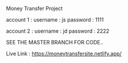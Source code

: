 Money Transfer Project

account 1 :
   username : js
   password : 1111
   
account 2 :
   username : jd
   password : 2222
   
SEE THE MASTER BRANCH FOR CODE..

Live Link : https://moneytransfersite.netlify.app/
